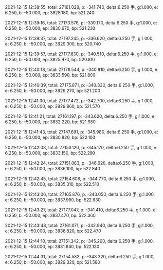 2021-12-15 12:38:55, total: 27161.028, p: -341.740, delta:6.250 手, g:1.000, e: 6.250, b: -50.000, ep: 3828.180, bp: 521.240

2021-12-15 12:39:16, total: 27173.576, p: -339.170, delta:6.250 手, g:1.000, e: 6.250, b: -50.000, ep: 3830.670, bp: 521.230

2021-12-15 12:39:37, total: 27197.245, p: -336.620, delta:6.250 手, g:1.000, e: 6.250, b: -50.000, ep: 3829.300, bp: 520.740

2021-12-15 12:39:57, total: 27177.630, p: -340.510, delta:6.250 手, g:1.000, e: 6.250, b: -50.000, ep: 3825.970, bp: 520.810

2021-12-15 12:40:18, total: 27178.544, p: -340.810, delta:6.250 手, g:1.000, e: 6.250, b: -50.000, ep: 3833.590, bp: 521.800

2021-12-15 12:40:39, total: 27175.871, p: -340.330, delta:6.250 手, g:1.000, e: 6.250, b: -50.000, ep: 3829.270, bp: 521.200

2021-12-15 12:41:00, total: 27177.472, p: -342.700, delta:6.250 手, g:1.000, e: 6.250, b: -50.000, ep: 3829.860, bp: 521.570

2021-12-15 12:41:21, total: 27161.197, p: -343.620, delta:6.250 手, g:1.000, e: 6.250, b: -50.000, ep: 3832.220, bp: 521.980

2021-12-15 12:41:43, total: 27147.691, p: -345.980, delta:6.250 手, g:1.000, e: 6.250, b: -50.000, ep: 3830.820, bp: 522.100

2021-12-15 12:42:03, total: 27153.120, p: -345.170, delta:6.250 手, g:1.000, e: 6.250, b: -50.000, ep: 3833.150, bp: 522.290

2021-12-15 12:42:24, total: 27151.083, p: -346.620, delta:6.250 手, g:1.000, e: 6.250, b: -50.000, ep: 3836.100, bp: 522.840

2021-12-15 12:42:45, total: 27154.606, p: -344.770, delta:6.250 手, g:1.000, e: 6.250, b: -50.000, ep: 3835.310, bp: 522.510

2021-12-15 12:43:06, total: 27165.876, p: -343.050, delta:6.250 手, g:1.000, e: 6.250, b: -50.000, ep: 3837.990, bp: 522.630

2021-12-15 12:43:27, total: 27177.047, p: -341.410, delta:6.250 手, g:1.000, e: 6.250, b: -50.000, ep: 3837.470, bp: 522.360

2021-12-15 12:43:48, total: 27161.071, p: -342.940, delta:6.250 手, g:1.000, e: 6.250, b: -50.000, ep: 3836.820, bp: 522.470

2021-12-15 12:44:10, total: 27151.342, p: -345.200, delta:6.250 手, g:1.000, e: 6.250, b: -50.000, ep: 3831.840, bp: 522.130

2021-12-15 12:44:31, total: 27154.582, p: -343.320, delta:6.250 手, g:1.000, e: 6.250, b: -50.000, ep: 3829.320, bp: 521.580